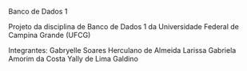 Banco de Dados 1

Projeto da disciplina de Banco de Dados 1 da Universidade Federal de Campina Grande (UFCG)

Integrantes: 
Gabryelle Soares Herculano de Almeida
Larissa Gabriela Amorim da Costa
Yally de Lima Galdino

